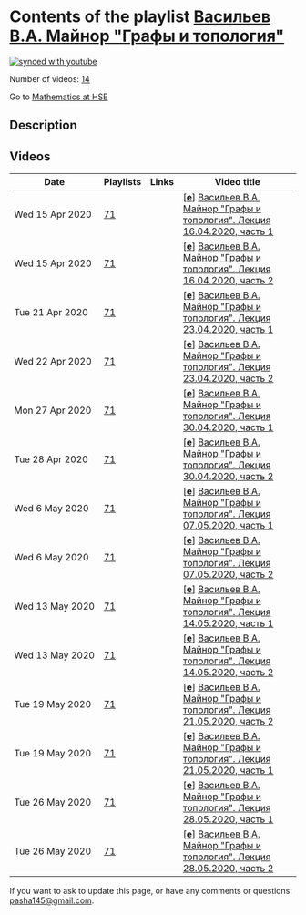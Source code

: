 # Contents of the playlist [Васильев В.А. Майнор "Графы и топология"](https://www.youtube.com/playlist?list=PLq3E5oubNNoACKJqssGG9eKgDx5axteV8)

[![synced with youtube](https://img.shields.io/github/last-commit/mathphysschool/mathphysschool.github.io/autoupdate1?label=synced%20with%20youtube)](https://github.com/mathphysschool/mathphysschool.github.io/commits/autoupdate1)

Number of videos: [14](#videos)

Go to [Mathematics at HSE](../README.md)

## Description



## Videos

|Date|Playlists|Links|Video title|
|---|---|---|---|
| Wed&nbsp;15&nbsp;Apr&nbsp;2020 | [71](../playlists/71 "Васильев В.А. Майнор &#34;Графы и топология&#34;") |  | [[**e**](https://studio.youtube.com/video/pRYaonD2V4o/edit "Edit")] [Васильев В.А. Майнор &#34;Графы и топология&#34;. Лекция 16.04.2020, часть 1](https://www.youtube.com/watch?v=pRYaonD2V4o&list=PLq3E5oubNNoACKJqssGG9eKgDx5axteV8) |
| Wed&nbsp;15&nbsp;Apr&nbsp;2020 | [71](../playlists/71 "Васильев В.А. Майнор &#34;Графы и топология&#34;") |  | [[**e**](https://studio.youtube.com/video/5nz9O6x7-Xo/edit "Edit")] [Васильев В.А. Майнор &#34;Графы и топология&#34;. Лекция 16.04.2020, часть 2](https://www.youtube.com/watch?v=5nz9O6x7-Xo&list=PLq3E5oubNNoACKJqssGG9eKgDx5axteV8) |
| Tue&nbsp;21&nbsp;Apr&nbsp;2020 | [71](../playlists/71 "Васильев В.А. Майнор &#34;Графы и топология&#34;") |  | [[**e**](https://studio.youtube.com/video/b8n4Vqr6NBo/edit "Edit")] [Васильев В.А. Майнор &#34;Графы и топология&#34;. Лекция 23.04.2020, часть 1](https://www.youtube.com/watch?v=b8n4Vqr6NBo&list=PLq3E5oubNNoACKJqssGG9eKgDx5axteV8) |
| Wed&nbsp;22&nbsp;Apr&nbsp;2020 | [71](../playlists/71 "Васильев В.А. Майнор &#34;Графы и топология&#34;") |  | [[**e**](https://studio.youtube.com/video/ZhAZA2zU1ac/edit "Edit")] [Васильев В.А. Майнор &#34;Графы и топология&#34;. Лекция 23.04.2020, часть 2](https://www.youtube.com/watch?v=ZhAZA2zU1ac&list=PLq3E5oubNNoACKJqssGG9eKgDx5axteV8) |
| Mon&nbsp;27&nbsp;Apr&nbsp;2020 | [71](../playlists/71 "Васильев В.А. Майнор &#34;Графы и топология&#34;") |  | [[**e**](https://studio.youtube.com/video/Lk31FzglfZw/edit "Edit")] [Васильев В.А. Майнор &#34;Графы и топология&#34;. Лекция 30.04.2020, часть 1](https://www.youtube.com/watch?v=Lk31FzglfZw&list=PLq3E5oubNNoACKJqssGG9eKgDx5axteV8) |
| Tue&nbsp;28&nbsp;Apr&nbsp;2020 | [71](../playlists/71 "Васильев В.А. Майнор &#34;Графы и топология&#34;") |  | [[**e**](https://studio.youtube.com/video/kWVfClP9DMI/edit "Edit")] [Васильев В.А. Майнор &#34;Графы и топология&#34;. Лекция 30.04.2020, часть 2](https://www.youtube.com/watch?v=kWVfClP9DMI&list=PLq3E5oubNNoACKJqssGG9eKgDx5axteV8) |
| Wed&nbsp;6&nbsp;May&nbsp;2020 | [71](../playlists/71 "Васильев В.А. Майнор &#34;Графы и топология&#34;") |  | [[**e**](https://studio.youtube.com/video/eHND92GGHT0/edit "Edit")] [Васильев В.А. Майнор &#34;Графы и топология&#34;. Лекция 07.05.2020, часть 1](https://www.youtube.com/watch?v=eHND92GGHT0&list=PLq3E5oubNNoACKJqssGG9eKgDx5axteV8) |
| Wed&nbsp;6&nbsp;May&nbsp;2020 | [71](../playlists/71 "Васильев В.А. Майнор &#34;Графы и топология&#34;") |  | [[**e**](https://studio.youtube.com/video/DPOGDnxGxpc/edit "Edit")] [Васильев В.А. Майнор &#34;Графы и топология&#34;. Лекция 07.05.2020, часть 2](https://www.youtube.com/watch?v=DPOGDnxGxpc&list=PLq3E5oubNNoACKJqssGG9eKgDx5axteV8) |
| Wed&nbsp;13&nbsp;May&nbsp;2020 | [71](../playlists/71 "Васильев В.А. Майнор &#34;Графы и топология&#34;") |  | [[**e**](https://studio.youtube.com/video/f8IhvU3Q_5Y/edit "Edit")] [Васильев В.А. Майнор &#34;Графы и топология&#34;. Лекция 14.05.2020, часть 1](https://www.youtube.com/watch?v=f8IhvU3Q_5Y&list=PLq3E5oubNNoACKJqssGG9eKgDx5axteV8) |
| Wed&nbsp;13&nbsp;May&nbsp;2020 | [71](../playlists/71 "Васильев В.А. Майнор &#34;Графы и топология&#34;") |  | [[**e**](https://studio.youtube.com/video/t2W_LosnUTA/edit "Edit")] [Васильев В.А. Майнор &#34;Графы и топология&#34;. Лекция 14.05.2020, часть 2](https://www.youtube.com/watch?v=t2W_LosnUTA&list=PLq3E5oubNNoACKJqssGG9eKgDx5axteV8) |
| Tue&nbsp;19&nbsp;May&nbsp;2020 | [71](../playlists/71 "Васильев В.А. Майнор &#34;Графы и топология&#34;") |  | [[**e**](https://studio.youtube.com/video/bTooC_UO38o/edit "Edit")] [Васильев В.А. Майнор &#34;Графы и топология&#34;. Лекция 21.05.2020, часть 2](https://www.youtube.com/watch?v=bTooC_UO38o&list=PLq3E5oubNNoACKJqssGG9eKgDx5axteV8) |
| Tue&nbsp;19&nbsp;May&nbsp;2020 | [71](../playlists/71 "Васильев В.А. Майнор &#34;Графы и топология&#34;") |  | [[**e**](https://studio.youtube.com/video/6dJf6K7Vvtc/edit "Edit")] [Васильев В.А. Майнор &#34;Графы и топология&#34;. Лекция 21.05.2020, часть 1](https://www.youtube.com/watch?v=6dJf6K7Vvtc&list=PLq3E5oubNNoACKJqssGG9eKgDx5axteV8) |
| Tue&nbsp;26&nbsp;May&nbsp;2020 | [71](../playlists/71 "Васильев В.А. Майнор &#34;Графы и топология&#34;") |  | [[**e**](https://studio.youtube.com/video/6302q5o3Ri4/edit "Edit")] [Васильев В.А. Майнор &#34;Графы и топология&#34;. Лекция 28.05.2020, часть 1](https://www.youtube.com/watch?v=6302q5o3Ri4&list=PLq3E5oubNNoACKJqssGG9eKgDx5axteV8) |
| Tue&nbsp;26&nbsp;May&nbsp;2020 | [71](../playlists/71 "Васильев В.А. Майнор &#34;Графы и топология&#34;") |  | [[**e**](https://studio.youtube.com/video/rYt3jxISkxo/edit "Edit")] [Васильев В.А. Майнор &#34;Графы и топология&#34;. Лекция 28.05.2020, часть 2](https://www.youtube.com/watch?v=rYt3jxISkxo&list=PLq3E5oubNNoACKJqssGG9eKgDx5axteV8) |


 If you want to ask to update this page, or have any comments or questions: <pasha145@gmail.com>.